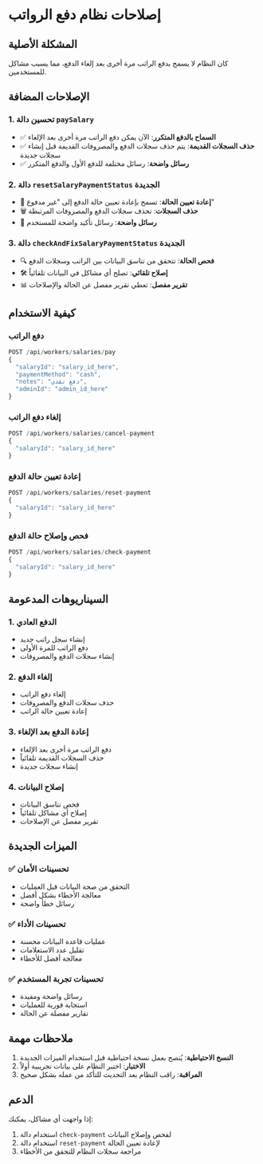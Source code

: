 # إصلاحات نظام دفع الرواتب

## المشكلة الأصلية
كان النظام لا يسمح بدفع الراتب مرة أخرى بعد إلغاء الدفع، مما يسبب مشاكل للمستخدمين.

## الإصلاحات المضافة

### 1. تحسين دالة `paySalary`
- ✅ **السماح بالدفع المتكرر**: الآن يمكن دفع الراتب مرة أخرى بعد الإلغاء
- ✅ **حذف السجلات القديمة**: يتم حذف سجلات الدفع والمصروفات القديمة قبل إنشاء سجلات جديدة
- ✅ **رسائل واضحة**: رسائل مختلفة للدفع الأول والدفع المتكرر

### 2. دالة `resetSalaryPaymentStatus` الجديدة
- 🔧 **إعادة تعيين الحالة**: تسمح بإعادة تعيين حالة الدفع إلى "غير مدفوع"
- 🗑️ **حذف السجلات**: تحذف سجلات الدفع والمصروفات المرتبطة
- 📝 **رسائل واضحة**: رسائل تأكيد واضحة للمستخدم

### 3. دالة `checkAndFixSalaryPaymentStatus` الجديدة
- 🔍 **فحص الحالة**: تتحقق من تناسق البيانات بين الراتب وسجلات الدفع
- 🛠️ **إصلاح تلقائي**: تصلح أي مشاكل في البيانات تلقائياً
- 📊 **تقرير مفصل**: تعطي تقرير مفصل عن الحالة والإصلاحات

## كيفية الاستخدام

### دفع الراتب
```javascript
POST /api/workers/salaries/pay
{
  "salaryId": "salary_id_here",
  "paymentMethod": "cash",
  "notes": "دفع نقدي",
  "adminId": "admin_id_here"
}
```

### إلغاء دفع الراتب
```javascript
POST /api/workers/salaries/cancel-payment
{
  "salaryId": "salary_id_here"
}
```

### إعادة تعيين حالة الدفع
```javascript
POST /api/workers/salaries/reset-payment
{
  "salaryId": "salary_id_here"
}
```

### فحص وإصلاح حالة الدفع
```javascript
POST /api/workers/salaries/check-payment
{
  "salaryId": "salary_id_here"
}
```

## السيناريوهات المدعومة

### 1. الدفع العادي
- إنشاء سجل راتب جديد
- دفع الراتب للمرة الأولى
- إنشاء سجلات الدفع والمصروفات

### 2. إلغاء الدفع
- إلغاء دفع الراتب
- حذف سجلات الدفع والمصروفات
- إعادة تعيين حالة الراتب

### 3. إعادة الدفع بعد الإلغاء
- دفع الراتب مرة أخرى بعد الإلغاء
- حذف السجلات القديمة تلقائياً
- إنشاء سجلات جديدة

### 4. إصلاح البيانات
- فحص تناسق البيانات
- إصلاح أي مشاكل تلقائياً
- تقرير مفصل عن الإصلاحات

## الميزات الجديدة

### ✅ تحسينات الأمان
- التحقق من صحة البيانات قبل العمليات
- معالجة الأخطاء بشكل أفضل
- رسائل خطأ واضحة

### ✅ تحسينات الأداء
- عمليات قاعدة البيانات محسنة
- تقليل عدد الاستعلامات
- معالجة أفضل للأخطاء

### ✅ تحسينات تجربة المستخدم
- رسائل واضحة ومفيدة
- استجابة فورية للعمليات
- تقارير مفصلة عن الحالة

## ملاحظات مهمة

1. **النسخ الاحتياطية**: يُنصح بعمل نسخة احتياطية قبل استخدام الميزات الجديدة
2. **الاختبار**: اختبر النظام على بيانات تجريبية أولاً
3. **المراقبة**: راقب النظام بعد التحديث للتأكد من عمله بشكل صحيح

## الدعم

إذا واجهت أي مشاكل، يمكنك:
1. استخدام دالة `check-payment` لفحص وإصلاح البيانات
2. استخدام دالة `reset-payment` لإعادة تعيين الحالة
3. مراجعة سجلات النظام للتحقق من الأخطاء 